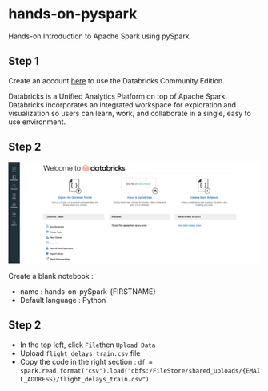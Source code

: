 # hands-on-pyspark
Hands-on Introduction to Apache Spark using pySpark


## Step 1

Create an account [here](https://community.cloud.databricks.com/login.html) to use the Databricks Community Edition.

Databricks is a Unified Analytics Platform on top of Apache Spark. Databricks incorporates an integrated workspace for exploration and visualization so users can learn, work, and collaborate in a single, easy to use environment.


## Step 2

![ScreenShot](https://github.com/codeworks-data/hands-on-pyspark/blob/master/databricks/welcome_db.png)


Create a blank notebook :
- name : hands-on-pySpark-{FIRSTNAME}
- Default language : Python



## Step 2

- In the top left, click `File`then `Upload Data`
- Upload `flight_delays_train.csv` file 
- Copy the code in the right section : `df = spark.read.format("csv").load("dbfs:/FileStore/shared_uploads/{EMAIL_ADDRESS}/flight_delays_train.csv")`




